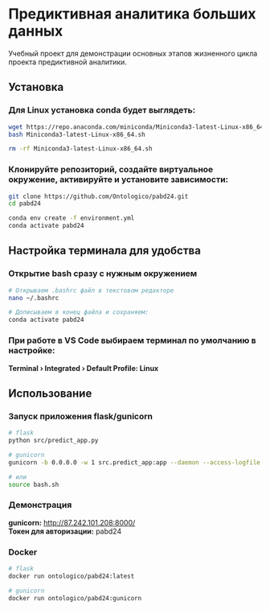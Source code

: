 # Предиктивная аналитика больших данных
Учебный проект для демонстрации основных этапов жизненного цикла проекта предиктивной аналитики.  

## Установка
### Для Linux установка conda будет выглядеть:
```bash
wget https://repo.anaconda.com/miniconda/Miniconda3-latest-Linux-x86_64.sh
bash Miniconda3-latest-Linux-x86_64.sh

rm -rf Miniconda3-latest-Linux-x86_64.sh
```

### Клонируйте репозиторий, создайте виртуальное окружение, активируйте и установите зависимости:  
```bash
git clone https://github.com/Ontologico/pabd24.git
cd pabd24

conda env create -f environment.yml
conda activate pabd24
```

## Настройка терминала для удобства
### Открытие bash сразу с нужным окружением
```bash
# Открываем .bashrc файл в текстовом редакторе
nano ~/.bashrc

# Дописываем в конец файла и сохраняем: 
conda activate pabd24
```
### При работе в VS Code выбираем терминал по умолчанию в настройке:
**Terminal › Integrated › Default Profile: Linux**

## Использование
### Запуск приложения flask/gunicorn
```bash
# flask
python src/predict_app.py

# gunicorn
gunicorn -b 0.0.0.0 -w 1 src.predict_app:app --daemon --access-logfile ./gunicorn.log --capture-output

# или
source bash.sh
```

### Демонстрация
**gunicorn:** http://87.242.101.208:8000/ \
**Токен для авторизации:** pabd24

### Docker
```bash
# flask
docker run ontologico/pabd24:latest

# gunicorn
docker run ontologico/pabd24:gunicorn
```
